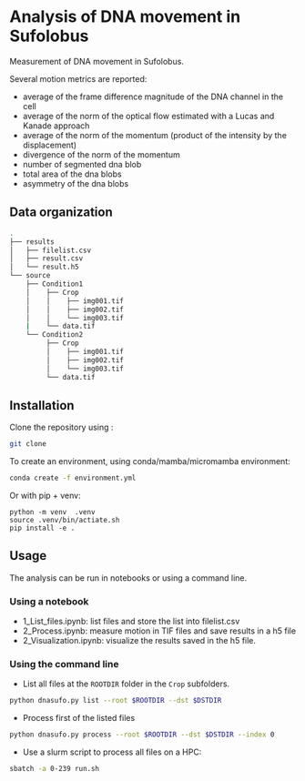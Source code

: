 # Analysis of DNA movement in Sufolobus

Measurement of DNA movement in Sufolobus.

Several motion metrics are reported:
- average of the frame difference magnitude of the DNA channel in the cell
- average of the norm of the optical flow estimated with a Lucas and Kanade approach
- average of the norm of the momentum (product of the intensity by the displacement)
- divergence of the norm of the momentum
- number of segmented dna blob
- total area of the dna blobs
- asymmetry of the dna blobs

## Data organization

```bash
.
├── results
│   ├── filelist.csv
│   ├── result.csv
│   └── result.h5
└── source
    ├── Condition1
    │    ├── Crop
    │    │    ├── img001.tif
    │    │    ├── img002.tif
    │    │    └── img003.tif
    |    └── data.tif 
    └── Condition2
         ├── Crop
         │    ├── img001.tif
         │    ├── img002.tif
         │    └── img003.tif
         └── data.tif 
```

## Installation

Clone the repository using :
```bash
git clone
```
To create an environment, using conda/mamba/micromamba environment:
```bash
conda create -f environment.yml
```
Or with pip + venv:
```
python -m venv  .venv
source .venv/bin/actiate.sh
pip install -e .
```



## Usage
The analysis can be run in notebooks or using a command line.

### Using a notebook
- 1_List_files.ipynb: list files and store the list into filelist.csv
- 2_Process.ipynb: measure motion in TIF files and save results in a h5 file
- 2_Visualization.ipynb: visualize the results saved in the h5 file.
    
### Using the command line
- List all files at the `ROOTDIR` folder in the `Crop` subfolders.
```bash
python dnasufo.py list --root $ROOTDIR --dst $DSTDIR
```
- Process first of the listed files
```bash
python dnasufo.py process --root $ROOTDIR --dst $DSTDIR --index 0
```
- Use a slurm script to process all files on a HPC:
```bash
sbatch -a 0-239 run.sh
```